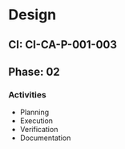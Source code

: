 # Design

## CI: CI-CA-P-001-003
## Phase: 02

### Activities
- Planning
- Execution
- Verification
- Documentation
